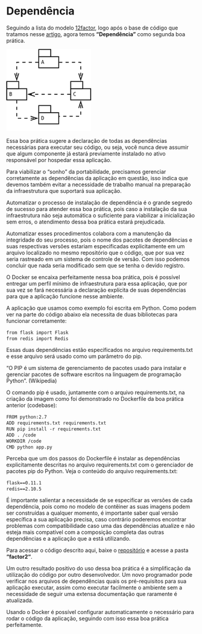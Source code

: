 # Dependência

Seguindo a lista do modelo [12factor](http://12factor.net/), logo após o base de código que tratamos nesse [artigo](http://techfree.com.br/2016/06/dockerizando-aplicacoes-base-de-codigo/), agora temos **“Dependência”** como segunda boa prática.

![](images/dependencia.png)

Essa boa prática sugere a declaração de todas as dependências necessárias para executar seu código, ou seja, você nunca deve assumir que algum componente já estará previamente instalado no ativo responsável por hospedar essa aplicação.

Para viabilizar o “sonho” da portabilidade, precisamos gerenciar corretamente as dependências da aplicação em questão, isso indica que devemos também evitar a necessidade de trabalho manual na preparação da infraestrutura que suportará sua aplicação.

Automatizar o processo de instalação de dependência é o grande segredo de sucesso para atender essa boa prática, pois caso a instalação da sua infraestrutura não seja automática o suficiente para viabilizar a inicialização sem erros, o atendimento dessa boa prática estará prejudicada.

Automatizar esses procedimentos colabora com a manutenção da integridade do seu processo, pois o nome dos pacotes de dependências e suas respectivas versões estariam especificadas explicitamente em um arquivo localizado no mesmo repositório que o código, que por sua vez seria rastreado em um sistema de controle de versão. Com isso podemos concluir que nada seria modificado sem que se tenha o devido registro.

O Docker se encaixa perfeitamente nessa boa prática, pois é possível entregar um perfil mínimo de infraestrutura para essa aplicação, que por sua vez se fará necessária a declaração explícita de suas dependências para que a aplicação funcione nesse ambiente.

A aplicação que usamos como exemplo foi escrita em Python. Como podem ver na parte do código abaixo ela necessita de duas bibliotecas para funcionar corretamente:

```
from flask import Flask
from redis import Redis
```

Essas duas dependências estão especificados no arquivo requirements.txt e esse arquivo será usado como um parâmetro do pip.

“O PIP é um sistema de gerenciamento de pacotes usado para instalar e gerenciar pacotes de software escritos na linguagem de programação Python”. (Wikipedia)

O comando pip é usado, juntamente com o arquivo requirements.txt, na criação da imagem como foi demonstrado no Dockerfile da boa prática anterior (codebase):

```
FROM python:2.7
ADD requirements.txt requirements.txt
RUN pip install -r requirements.txt
ADD . /code
WORKDIR /code
CMD python app.py
```

Perceba que um dos passos do Dockerfile é instalar as dependências explicitamente descritas no arquivo requirements.txt com o gerenciador de pacotes pip do Python. Veja o conteúdo do arquivo requirements.txt:

```
flask==0.11.1
redis==2.10.5
```

É importante salientar a necessidade de se especificar as versões de cada dependência, pois como no modelo de contêiner as suas imagens podem ser construídas a qualquer momento, é importante saber qual versão específica a sua aplicação precisa, caso contrário poderemos encontrar problemas com compatibilidade caso uma das dependências atualize e não esteja mais compatível com a composição completa das outras dependências e a aplicação que a está utilizando.

Para acessar o código descrito aqui, baixe o [repositório](https://github.com/gomex/exemplo-12factor-docker) e acesse a pasta **“factor2“**.

Um outro resultado positivo do uso dessa boa prática é a simplificação da utilização do código por outro desenvolvedor. Um novo programador pode verificar nos arquivos de dependências quais os pré-requisitos para sua aplicação executar, assim como executar facilmente o ambiente sem a necessidade de seguir uma extensa documentação que raramente é atualizada.

Usando o Docker é possível configurar automaticamente o necessário para rodar o código da aplicação, seguindo com isso essa boa prática perfeitamente.